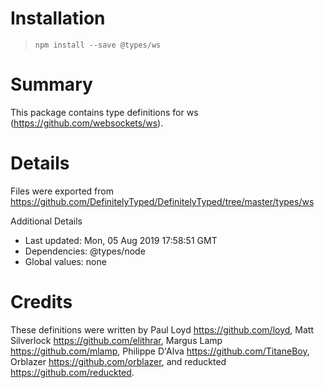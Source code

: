 # Installation
> `npm install --save @types/ws`

# Summary
This package contains type definitions for ws (https://github.com/websockets/ws).

# Details
Files were exported from https://github.com/DefinitelyTyped/DefinitelyTyped/tree/master/types/ws

Additional Details
 * Last updated: Mon, 05 Aug 2019 17:58:51 GMT
 * Dependencies: @types/node
 * Global values: none

# Credits
These definitions were written by Paul Loyd <https://github.com/loyd>, Matt Silverlock <https://github.com/elithrar>, Margus Lamp <https://github.com/mlamp>, Philippe D'Alva <https://github.com/TitaneBoy>, Orblazer <https://github.com/orblazer>, and reduckted <https://github.com/reduckted>.
